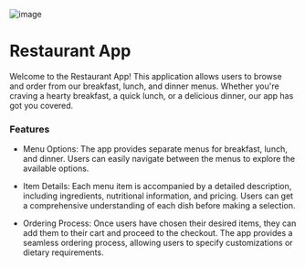 ![image](https://github.com/novaenforcer-art/restaurant-app/assets/82377474/2b2fa2f1-30e4-44c7-873b-f9cda1a485ba)

# Restaurant App
Welcome to the Restaurant App! This application allows users to browse and order from our breakfast, lunch, and dinner menus. Whether you're craving a hearty breakfast, a quick lunch, or a delicious dinner, our app has got you covered.

### Features
- Menu Options: The app provides separate menus for breakfast, lunch, and dinner. Users can easily navigate between the menus to explore the available options.<br/>

- Item Details: Each menu item is accompanied by a detailed description, including ingredients, nutritional information, and pricing. Users can get a comprehensive understanding of each dish before making a selection.<br/>

- Ordering Process: Once users have chosen their desired items, they can add them to their cart and proceed to the checkout. The app provides a seamless ordering process, allowing users to specify customizations or dietary requirements.
